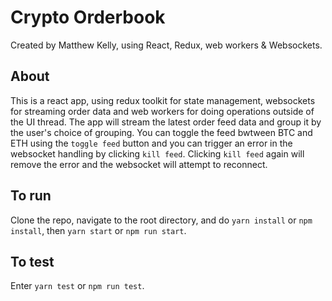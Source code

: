 # Crypto Orderbook

Created by Matthew Kelly, using React, Redux, web workers & Websockets.

## About

This is a react app, using redux toolkit for state management, websockets for streaming order data and web workers for doing operations outside of the UI thread. The app will stream the latest order feed data and group it by the user's choice of grouping. You can toggle the feed bwtween BTC and ETH using the `toggle feed` button and you can trigger an error in the websocket handling by clicking `kill feed`. Clicking `kill feed` again will remove the error and the websocket will attempt to reconnect.

## To run
Clone the repo, navigate to the root directory, and do `yarn install` or `npm install`, then `yarn start` or `npm run start`.

## To test
Enter `yarn test` or `npm run test`.